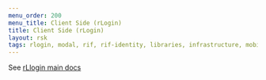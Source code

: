```yaml
---
menu_order: 200
menu_title: Client Side (rLogin)
title: Client Side (rLogin)
layout: rsk
tags: rlogin, modal, rif, rif-identity, libraries, infrastructure, mobile, protocols, mvp, design, rbtc, defi, decentralized, quick-start, guides, tutorial, networks, dapps, tools, rootstock, rsk, ethereum, smart-contracts, install, get-started, how-to, mainnet, testnet, contracts, wallets, web3, crypto
---
```


See [rLlogin main docs](../../)